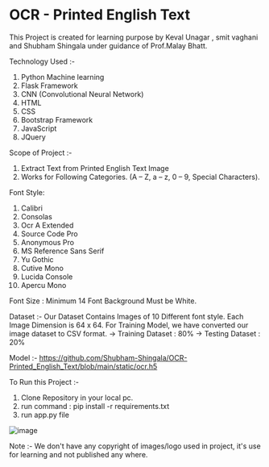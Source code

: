 # OCR - Printed English Text

This Project is created for learning purpose by Keval Unagar , smit vaghani and Shubham Shingala under guidance of 
Prof.Malay Bhatt.

Technology Used :-

  1) Python Machine learning
  2) Flask Framework
  3) CNN (Convolutional Neural Network)
  4) HTML
  5) CSS
  6) Bootstrap Framework
  7) JavaScript
  8) JQuery

Scope of Project :- 

  1)	Extract Text from Printed English Text Image
  2)	Works for Following Categories.
  (A – Z, a – z, 0 – 9, Special Characters).

  Font Style:
  1) Calibri 
  2) Consolas
  3) Ocr A Extended
  4) Source Code Pro
  5) Anonymous Pro
  6) MS Reference Sans Serif
  7) Yu Gothic
  8) Cutive Mono
  9) Lucida Console
  10) Apercu Mono


  Font Size : Minimum 14
  Font Background Must be White.
  
Dataset :-
  Our Dataset Contains Images of 10 Different font style. Each Image Dimension is 64 x 64. For Training Model, we have converted our image dataset to CSV format. 
    -> Training Dataset  :  80%
    -> Testing Dataset   :  20%

Model :-
https://github.com/Shubham-Shingala/OCR-Printed_English_Text/blob/main/static/ocr.h5

To Run this Project :-

1) Clone Repository in your local pc.
2) run command :  pip install -r requirements.txt
3) run app.py file

![image](https://user-images.githubusercontent.com/75634882/158382860-b23b342b-fd29-45f2-8675-383ee4a10773.png)



Note :- We don't have any copyright of images/logo used in project, it's use for learning and not published any where.
